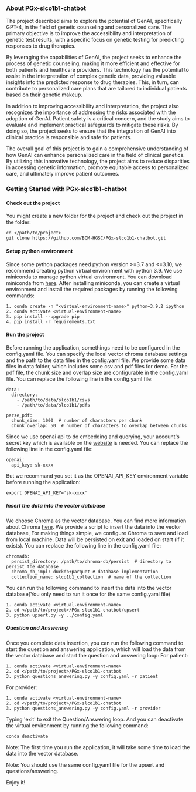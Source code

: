 ### About PGx-slco1b1-chatbot

The project described aims to explore the potential of GenAI, specifically GPT-4, in the field of genetic counseling and personalized care. The primary objective is to improve the accessibility and interpretation of genetic test results, with a specific focus on genetic testing for predicting responses to drug therapies.

By leveraging the capabilities of GenAI, the project seeks to enhance the process of genetic counseling, making it more efficient and effective for both patients and healthcare providers. This technology has the potential to assist in the interpretation of complex genetic data, providing valuable insights into the predicted response to drug therapies. This, in turn, can contribute to personalized care plans that are tailored to individual patients based on their genetic makeup.

In addition to improving accessibility and interpretation, the project also recognizes the importance of addressing the risks associated with the adoption of GenAI. Patient safety is a critical concern, and the study aims to evaluate and implement practical safeguards to mitigate these risks. By doing so, the project seeks to ensure that the integration of GenAI into clinical practice is responsible and safe for patients.

The overall goal of this project is to gain a comprehensive understanding of how GenAI can enhance personalized care in the field of clinical genetics. By utilizing this innovative technology, the project aims to reduce disparities in accessing genetic information, promote equitable access to personalized care, and ultimately improve patient outcomes.

### Getting Started with PGx-slco1b1-chatbot
#### Check out the project
You might create a new folder for the project and check out the project in the folder:
```commandline
cd </path/to/project>
git clone https://github.com/BCM-HGSC/PGx-slco1b1-chatbot.git
```
#### Setup python environment

Since some python packages need python version >=3.7 and <=3.10, we recommend creating python virtual environment with python 3.9. We use miniconda to manage python virtual environment. You can download miniconda from [here](https://docs.conda.io/en/latest/miniconda.html). After installing miniconda, you can create a virtual environment and install the required packages by running the following commands:

```
1. conda create -n "<virtual-environment-name>" python=3.9.2 ipython
2. conda activate <virtual-environment-name>
3. pip install --upgrade pip
4. pip install -r requirements.txt
```

#### Run the project
Before running the application, somethings need to be configured in the config.yaml file. You can specify the local vector chroma database settings and the path to the data files in the config.yaml file. We provide some data files in data folder, which includes some csv and pdf files for demo. For the pdf file, the chunk size and overlap size are configurable in the config.yaml file. You can replace the following line in the config.yaml file:
```commandline
data:
  directory:
    - /path/to/data/slco1b1/csvs
    - /path/to/data/slco1b1/pdfs

parse_pdf:
  chunk_size: 1000  # number of characters per chunk
  chunk_overlap: 50  # number of characters to overlap between chunks

```
Since we use openai api to do embedding and querying, your account's secret key which is available on the [website](https://platform.openai.com/account/api-keys) is needed. You can replace the following line in the config.yaml file:
```
openai:
  api_key: sk-xxxx
```

But we recommand you set it as the OPENAI_API_KEY environment variable before running the application:
```
export OPENAI_API_KEY='sk-xxxx'
```

##### Insert the data into the vector database
We choose Chroma as the vector database. You can find more information about Chroma [here](https://docs.trychroma.com/). We provide a script to insert the data into the vector database, For making things simple, we configure Chroma to save and load from local machine. Data will be persisted on exit and loaded on start (if it exists). You can replace the following line in the config.yaml file:
```commandline
chromadb:
  persist_directory: /path/to/chroma-db/persist  # directory to persist the database
  chroma_db_impl: duckdb+parquet # database implementation
  collection_name: slco1b1_collection  # name of the collection
```
You can run the following command to insert the data into the vector database(You only need to run it once for the same config.yaml file)
```
1. conda activate <virtual-environment-name>
2. cd </path/to/project>/PGx-slco1b1-chatbot/upsert
3. python upsert.py -y ../config.yaml
```

##### Question and Answering
Once you complete data insertion, you can run the following command to start the question and answering application, which will load the data from the vector database and start the question and answering loop:
For patient:
```
1. conda activate <virtual-environment-name>
2. cd </path/to/project>/PGx-slco1b1-chatbot
3. python questions_answering.py -y config.yaml -r patient
```
For provider:
```
1. conda activate <virtual-environment-name>
2. cd </path/to/project>/PGx-slco1b1-chatbot
3. python questions_answering.py -y config.yaml -r provider
```
Typing 'exit' to exit the Question/Answering loop. And you can deactivate the virtual environment by running the following command:
```commandline
conda deactivate  
```

Note: The first time you run the application, it will take some time to load the data into the vector database. 

Note:  You should use the same config.yaml file for the upsert and questions/answering.

Enjoy it!